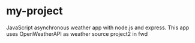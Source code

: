 # my-project
JavaScript asynchronous weather app with node.js and express. This app uses OpenWeatherAPI as weather source project2 in fwd
